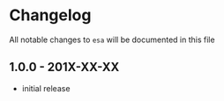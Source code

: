 # Changelog

All notable changes to `esa` will be documented in this file

## 1.0.0 - 201X-XX-XX

- initial release
